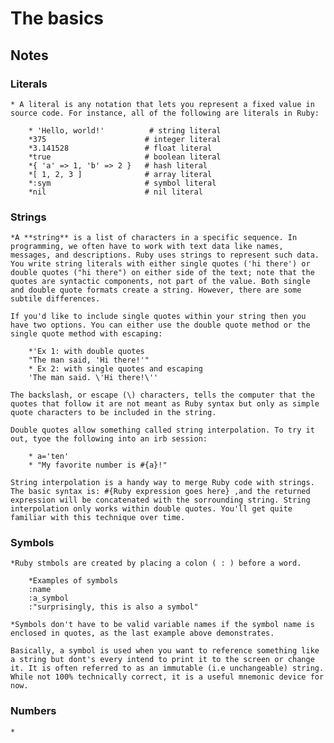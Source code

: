 # The basics 
## Notes
### Literals
	* A literal is any notation that lets you represent a fixed value in source code. For instance, all of the following are literals in Ruby:

		* 'Hello, world!'          # string literal
		*375                      # integer literal
		*3.141528                 # float literal
		*true                     # boolean literal
		*{ 'a' => 1, 'b' => 2 }   # hash literal
		*[ 1, 2, 3 ]              # array literal
		*:sym                     # symbol literal
		*nil                      # nil literal

### Strings
	*A **string** is a list of characters in a specific sequence. In programming, we often have to work with text data like names, messages, and descriptions. Ruby uses strings to represent such data. You write string literals with either single quotes ('hi there') or double quotes ("hi there") on either side of the text; note that the quotes are syntactic components, not part of the value. Both single and double quote formats create a string. However, there are some subtile differences.

	If you'd like to include single quotes within your string then you have two options. You can either use the double quote method or the single quote method with escaping: 

		*'Ex 1: with double quotes
		"The man said, 'Hi there!'"
		* Ex 2: with single quotes and escaping
		'The man said. \'Hi there!\''

	The backslash, or escape (\) characters, tells the computer that the quotes that follow it are not meant as Ruby syntax but only as simple quote characters to be included in the string.

	Double quotes allow something called string interpolation. To try it out, tyoe the following into an irb session:

		* a='ten'
		* "My favorite number is #{a}!"

	String interpolation is a handy way to merge Ruby code with strings. The basic syntax is: #{Ruby expression goes here} ,and the returned expression will be concatenated with the sorrounding string. String interpolation only works within double quotes. You'll get quite familiar with this technique over time.

### Symbols
	*Ruby stmbols are created by placing a colon ( : ) before a word.

		*Examples of symbols
		:name
		:a_symbol
		:"surprisingly, this is also a symbol"

	*Symbols don't have to be valid variable names if the symbol name is enclosed in quotes, as the last example above demonstrates.
	
	Basically, a symbol is used when you want to reference something like a string but dont's every intend to print it to the screen or change it. It is often referred to as an immutable (i.e unchangeable) string. While not 100% technically correct, it is a useful mnemonic device for now.

### Numbers
	*

